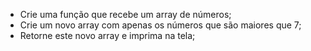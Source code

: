 * Crie uma função que recebe um array de números;
* Crie um novo array com apenas os números que são maiores que 7;
* Retorne este novo array e imprima na tela;